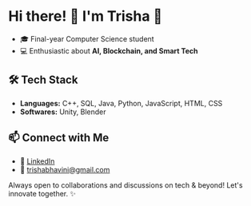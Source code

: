 # Hi there! 👋 I'm Trisha 🚀

- 🎓 Final-year Computer Science student
- 💻 Enthusiastic about **AI, Blockchain, and Smart Tech**

## 🛠️ Tech Stack
- **Languages:** C++, SQL, Java, Python, JavaScript, HTML, CSS
- **Softwares:** Unity, Blender

## 📫 Connect with Me
- 💼 [LinkedIn](https://www.linkedin.com/in/trisha-bhavini-984753251/)
- 📧 [trishabhavini@gmail.com](trishabhavini@gmail.com)

Always open to collaborations and discussions on tech & beyond! Let's innovate together. ✨


